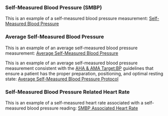 ### Self-Measured Blood Pressure (SMBP)

This is an example of a self-measured blood pressure measurement:
[Self-Measured Blood Pressure](Observation-SelfMeasuredBloodPressure-example.html)

### Average Self-Measured Blood Pressure

This is an example of an average self-measured blood pressure measurement:
[Average Self-Measured Blood Pressure](Observation-AverageSMBP-example.html)

This is an example of an average self-measured blood pressure measurement consistent with the [AHA & AMA Target:BP](https://targetbp.org/wp-content/uploads/2017/07/How-to-measure-your-blood-pressure_patient.pdf) guidelines that ensure a patient has the proper preparation, positioning, and optimal resting state: 
[Average Self-Measured Blood Pressure Protocol](Observation-AverageSMBP-Protocol-example.html)

### Self-Measured Blood Pressure Related Heart Rate

This is an example of a self-measured heart rate associated with a self-measured blood pressure reading:
[SMBP Associated Heart Rate](Observation-SMBP-Associated-HeartRate-example.html)
